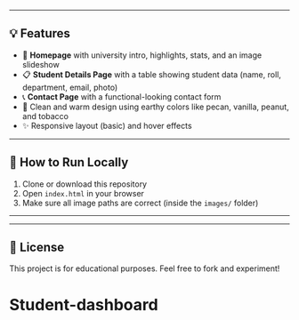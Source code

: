 
---

## 💡 Features

- 🏫 **Homepage** with university intro, highlights, stats, and an image slideshow
- 📋 **Student Details Page** with a table showing student data (name, roll, department, email, photo)
- 📞 **Contact Page** with a functional-looking contact form
- 🎨 Clean and warm design using earthy colors like pecan, vanilla, peanut, and tobacco
- ✨ Responsive layout (basic) and hover effects

---

## 🚀 How to Run Locally

1. Clone or download this repository
2. Open `index.html` in your browser
3. Make sure all image paths are correct (inside the `images/` folder)

---




---

## 📜 License

This project is for educational purposes. Feel free to fork and experiment!
# Student-dashboard
